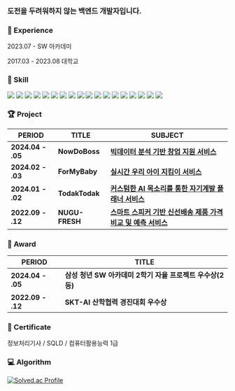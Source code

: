 


###  **도전을 두려워하지 않는 백엔드 개발자**입니다.

####  
#### 

### 🏢 Experience

2023.07 - SW 아카데미

2017.03 - 2023.08 대학교 


### 🧩 Skill 

<div>
  <div style="display: inline-block;">
    <img src="https://img.shields.io/badge/java-007396?style=for-the-badge&logo=java&logoColor=white">
    <img src="https://img.shields.io/badge/python-3776AB?style=for-the-badge&logo=python&logoColor=white">
  </div>
  <div style="display: inline-block;">
    <img src="https://img.shields.io/badge/spring-6DB33F?style=for-the-badge&logo=spring&logoColor=white">
    <img src="https://img.shields.io/badge/springboot-6DB33F?style=for-the-badge&logo=springboot&logoColor=white">
    <img src="https://img.shields.io/badge/springsecurity-6DB33F?style=for-the-badge&logo=springsecurity&logoColor=white">
  </div>
  <div style="display: inline-block;">
    <img src="https://img.shields.io/badge/html5-E34F26?style=for-the-badge&logo=html5&logoColor=white">
    <img src="https://img.shields.io/badge/css-1572B6?style=for-the-badge&logo=css3&logoColor=white">
    <img src="https://img.shields.io/badge/javascript-F7DF1E?style=for-the-badge&logo=javascript&logoColor=black">
    <img src="https://img.shields.io/badge/vue.js-4FC08D?style=for-the-badge&logo=vue.js&logoColor=white">
  </div>
  <div style="display: inline-block;">
    <img src="https://img.shields.io/badge/mysql-4479A1?style=for-the-badge&logo=mysql&logoColor=white">
    <img src="https://img.shields.io/badge/redis-DC382D?style=for-the-badge&logo=redis&logoColor=white">
    <img src="https://img.shields.io/badge/mongoDB-47A248?style=for-the-badge&logo=MongoDB&logoColor=white">
  </div>
  <div style="display: inline-block;">
    <img src="https://img.shields.io/badge/ec2-FF9900?style=for-the-badge&logo=amazonec2&logoColor=white">
    <img src="https://img.shields.io/badge/docker-2496ED?style=for-the-badge&logo=docker&logoColor=white">
  </div>
  <div style="display: inline-block;">
    <img src="https://img.shields.io/badge/jira-0052CC?style=for-the-badge&logo=jira&logoColor=white">
    <img src="https://img.shields.io/badge/mattermost-0058CC?style=for-the-badge&logo=mattermost&logoColor=white">
    <img src="https://img.shields.io/badge/notion-000000?style=for-the-badge&logo=notion&logoColor=white">
    <img src="https://img.shields.io/badge/gitlab-FC6D26?style=for-the-badge&logo=gitlab&logoColor=white">
  </div>
</div>


### 🏆 Project  

| PERIOD | TITLE | SUBJECT |
| ------- | ------- | -------|
| **2024.04 - .05** | **NowDoBoss** | [**빅데이터 분석 기반 창업 지원 서비스**](https://github.com/8llow8llowMe/NowDoBoss) |
| **2024.02 - .03** | **ForMyBaby** | [**실시간 우리 아이 지킴이 서비스**](https://github.com/I-M5K/ForMyBaby) |
| **2024.01 - .02** | **TodakTodak** | [**커스텀한 AI 목소리를 통한 자기계발 플래너 서비스**](https://github.com/TodakTodak-ssafy/TodakTodak) | 
| **2022.09 - .12** | **NUGU-FRESH** | [**스마트 스피커 기반 신선배송 제품 가격 비교 및 예측 서비스**](https://github.com/orgs/nugu-fresh/repositories) |


### 🏅 Award

| PERIOD | TITLE |
| ------- | ------- | 
| **2024.04 - .05** | **삼성 청년 SW 아카데미 2학기 자율 프로젝트 우수상(2등)** |
| **2022.09 - .12** | **SKT-AI 산학협력 경진대회 우수상** |  
 

### 📜 Certificate

정보처리기사 / SQLD / 컴퓨터활용능력 1급 


### 💻 Algorithm

[![Solved.ac Profile](http://mazassumnida.wtf/api/v2/generate_badge?boj=kwang9705)](https://solved.ac/kwang9705/)

